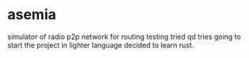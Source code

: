 # asemia
simulator of radio p2p network for routing testing
tried qd tries going to start the project in lighter language
decided to learn rust.